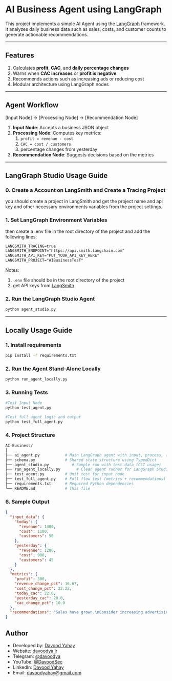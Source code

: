 # AI Business Agent using LangGraph

This project implements a simple AI Agent using the [LangGraph](https://github.com/langchain-ai/langgraph) framework.  
It analyzes daily business data such as sales, costs, and customer counts to generate actionable recommendations.

---

## Features

1. Calculates **profit**, **CAC**, and **daily percentage changes**
2. Warns when **CAC increases** or **profit is negative**
3. Recommends actions such as increasing ads or reducing cost
4. Modular architecture using LangGraph nodes

---

## Agent Workflow
[Input Node] → [Processing Node] → [Recommendation Node]

1. **Input Node**: Accepts a business JSON object
2. **Processing Node**: Computes key metrics:
   1. `profit = revenue - cost`
   2. `CAC = cost / customers`
   3. percentage changes from yesterday
3. **Recommendation Node**: Suggests decisions based on the metrics

---

## LangGraph Studio Usage Guide
### 0. Create a Account on LangSmith and Create a Tracing Project
you should create a project in LangSmith and get the project name and api key and other necessary environments variables from the project settings.

### 1. Set LangGraph Environment Variables
then create a .env file in the root directory of the project and add the following lines:

```txt   
LANGSMITH_TRACING=true
LANGSMITH_ENDPOINT="https://api.smith.langchain.com"
LANGSMITH_API_KEY="PUT_YOUR_API_KEY_HERE"
LANGSMITH_PROJECT="AIBusinessTesT"
```
Notes:
1. `.env` file should be in the root directory of the project
2. get API keys from [LangSmith](https://smith.langchain.com/)

### 2. Run the LangGraph Studio Agent
```bash
python agent_studio.py
```
----

## Locally Usage Guide

### 1. Install requirements

```bash
pip install -r requirements.txt
```
### 2. Run the Agent Stand-Alone Locally
```bash
python run_agent_locally.py
```

### 3. Running Tests
```sh
#Test Input Node
python test_agent.py

#Test full agent logic and output
python test_full_agent.py
```
### 4. Project Structure
```bash
AI-Business/
│
├── ai_agent.py           # Main LangGraph agent with input, process, and recommendation nodes
├── schema.py             # Shared state structure using TypedDict
├── agent_studio.py          # Sample run with test data (CLI usage)
├── run_agent_locally.py       # Clean agent runner for LangGraph Studio
├── test_agent.py         # Unit test for input node
├── test_full_agent.py    # Full flow test (metrics + recommendations)
├── requirements.txt      # Required Python dependencies
└── README.md             # This file
```

### 6. Sample Output
```json
{
  "input_data": {
    "today": {
      "revenue": 1400,
      "cost": 1100,
      "customers": 50
    },
    "yesterday": {
      "revenue": 1200,
      "cost": 900,
      "customers": 45
    }
  },
  "metrics": {
    "profit": 300,
    "revenue_change_pct": 16.67,
    "cost_change_pct": 22.22,
    "today_cac": 22.0,
    "yesterday_cac": 20.0,
    "cac_change_pct": 10.0
  },
  "recommendations": "Sales have grown.\nConsider increasing advertising budget."
}

```


## Author
- Developed by: [Davood Yahay](https://github.com/davoodya)
- Website: [davoodya.ir](https://davoodya.ir)
- Telegram: [@davoodya](https://t.me/davoodya)
- YouTube: [@DavoodSec](https://www.youtube.com/@DavoodSec)
- LinkedIn: [Davood Yahay](https://www.linkedin.com/in/davoodya)
- Email: davoodyahay@gmail.com
